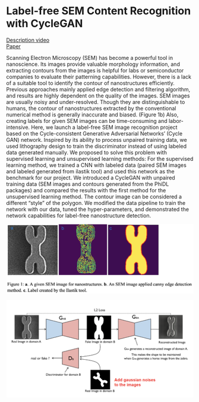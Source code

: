 # Label-free SEM Content Recognition with CycleGAN

[Description video](https://www.youtube.com/watch?v=BiHHvy-QbIQ) <br>
[Paper](http://cs230.stanford.edu/projects_spring_2020/reports/38856594.pdf) <br>

Scanning Electron Microscopy (SEM) has become a powerful tool in nanoscience. Its images provide valuable morphology information, and extracting contours from the images is helpful for labs or semiconductor companies to evaluate their patterning capabilities. However, there is a lack of a suitable tool to identify the contour of nanostructures efficiently. Previous approaches mainly applied edge detection and filtering algorithm, and results are highly dependent on the quality of the images.
SEM images are usually noisy and under-resolved. Though they are distinguishable to humans, the contour of nanostructures extracted by the conventional numerical method is generally inaccurate and biased. (Figure 1b) Also, creating labels for given SEM images can be time-consuming and labor-intensive.
Here, we launch a label-free SEM image recognition project based on the Cycle-consistent Generative Adversarial Networks’ (Cycle GAN) network. Inspired by its ability to process unpaired training data, we used lithography design to train the discriminator instead of using labeled data generated manually.
We proposed to solve this problem with supervised learning and unsupervised learning methods: For the supervised learning method, we trained a CNN with labeled data (paired SEM images and labeled generated from ilastik tool) and used this network as the benchmark for our project. We introduced a CycleGAN with unpaired training data (SEM images and contours generated from the PhiDL packages) and compared the results with the first method for the unsupervised learning method. The contour image can be considered a different “style” of the polygon. We modified the data pipeline to train the network with our data, tuned the hyper-parameters, and demonstrated the network capabilities for label-free nanostructure detection.

![](/figures/detection.png)

![](/figures/CycleGAN.png)
